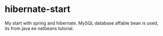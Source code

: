 hibernate-start
===============

My start with spring and hibernate.
MySQL database affable bean is used, its from java ee netbeans tutorial.